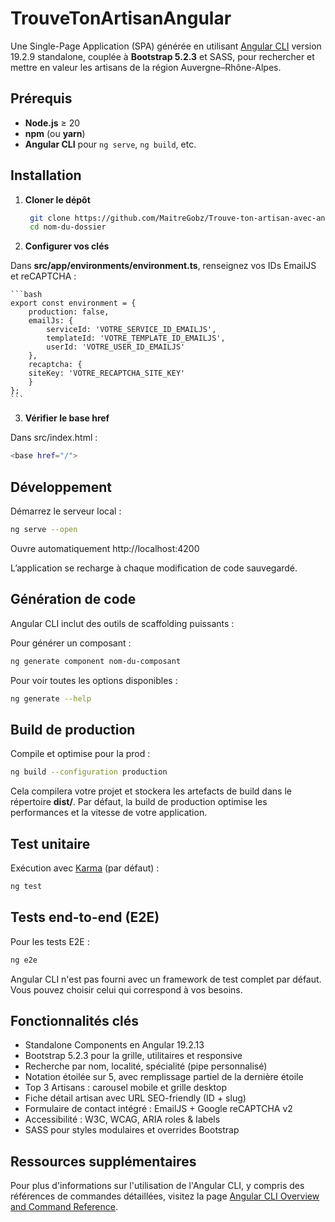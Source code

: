 # TrouveTonArtisanAngular

Une Single-Page Application (SPA) générée en utilisant [Angular CLI](https://github.com/angular/angular-cli) version 19.2.9 standalone, couplée à **Bootstrap 5.2.3** et SASS, pour rechercher et mettre en valeur les artisans de la région Auvergne–Rhône-Alpes.

## Prérequis

- **Node.js** ≥ 20
- **npm** (ou **yarn**)
- **Angular CLI** pour `ng serve`, `ng build`, etc.

## Installation

1. **Cloner le dépôt**

   ```bash
    git clone https://github.com/MaitreGobz/Trouve-ton-artisan-avec-angular
    cd nom-du-dossier
   ```

2. **Configurer vos clés**

Dans **src/app/environments/environment.ts**, renseignez vos IDs EmailJS et reCAPTCHA :

    ```bash
    export const environment = {
        production: false,
        emailJs: {
            serviceId: 'VOTRE_SERVICE_ID_EMAILJS',
            templateId: 'VOTRE_TEMPLATE_ID_EMAILJS',
            userId: 'VOTRE_USER_ID_EMAILJS'
        },
        recaptcha: {
        siteKey: 'VOTRE_RECAPTCHA_SITE_KEY'
        }
    };
    ```

3. **Vérifier le base href**

Dans src/index.html :

```bash
<base href="/">
```

## Développement

Démarrez le serveur local :

```bash
ng serve --open
```

Ouvre automatiquement http://localhost:4200

L’application se recharge à chaque modification de code sauvegardé.

## Génération de code

Angular CLI inclut des outils de scaffolding puissants :

Pour générer un composant :

```bash
ng generate component nom-du-composant
```

Pour voir toutes les options disponibles :

```bash
ng generate --help
```

## Build de production

Compile et optimise pour la prod :

```bash
ng build --configuration production
```

Cela compilera votre projet et stockera les artefacts de build dans le répertoire **dist/**. Par défaut, la build de production optimise les performances et la vitesse de votre application.

## Test unitaire

Exécution avec [Karma](https://karma-runner.github.io) (par défaut) :

```bash
ng test
```

## Tests end-to-end (E2E)

Pour les tests E2E :

```bash
ng e2e
```

Angular CLI n'est pas fourni avec un framework de test complet par défaut. Vous pouvez choisir celui qui correspond à vos besoins.

## Fonctionnalités clés

- Standalone Components en Angular 19.2.13
- Bootstrap 5.2.3 pour la grille, utilitaires et responsive
- Recherche par nom, localité, spécialité (pipe personnalisé)
- Notation étoilée sur 5, avec remplissage partiel de la dernière étoile
- Top 3 Artisans : carousel mobile et grille desktop
- Fiche détail artisan avec URL SEO-friendly (ID + slug)
- Formulaire de contact intégré : EmailJS + Google reCAPTCHA v2
- Accessibilité : W3C, WCAG, ARIA roles & labels
- SASS pour styles modulaires et overrides Bootstrap

## Ressources supplémentaires

Pour plus d'informations sur l'utilisation de l'Angular CLI, y compris des références de commandes détaillées, visitez la page [Angular CLI Overview and Command Reference](https://angular.dev/tools/cli).
